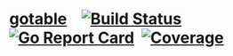 # [gotable](https://github.com/stmansour/gotable)&nbsp; &nbsp;   [![Build Status](https://travis-ci.org/stmansour/gotable.svg?branch=master)](https://travis-ci.org/stmansour/gotable) &nbsp;[![Go Report Card](https://goreportcard.com/badge/github.com/stMansour/gotable)](https://goreportcard.com/report/github.com/stMansour/gotable)&nbsp;&nbsp;[![Coverage](http://gocover.io/_badge/github.com/stmansour/gotable)](http://gocover.io/github.com/stmansour/gotable)